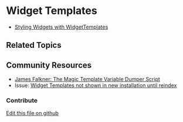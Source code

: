 # Widget Templates

* [Styling Widgets with WidgetTemplates](https://portal.liferay.dev/docs/7-2/user/-/knowledge_base/u/styling-widgets-with-widget-templates)

## Related Topics


## Community Resources

* [James Falkner: The Magic Template Variable Dumper Script](https://liferay.dev/blogs/-/blogs/the-magic-template-variable-dumper-script-for-liferay-7)
* Issue: [Widget Templates not shown in new installation until reindex](https://issues.liferay.com/browse/LPS-96956)

### Contribute

[Edit this file on github](https://github.com/olafk/controlpanel-documentation-docs/blob/master/md/72en/com_liferay_dynamic_data_mapping_web_portlet_PortletDisplayTemplatePortlet/display.md)
